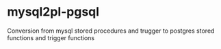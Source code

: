 mysql2pl-pgsql
==============

Conversion from mysql stored procedures and trugger to postgres stored functions and trigger functions